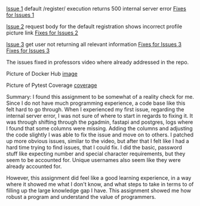 [Issue 1](https://github.com/jcas1/event_manager_hw10/issues/3) default /register/ execution returns 500 internal server error 
[Fixes for Issues 1](https://github.com/jcas1/event_manager_hw10/pull/5/commits/dea7475afa84812a7aae90818c14a472d066188b)

[Issue 2](https://github.com/jcas1/event_manager_hw10/issues/4) request body for the default registration shows incorrect profile picture link
[Fixes for Issues 2](https://github.com/jcas1/event_manager_hw10/pull/6/commits/488f3c4c7d1434f0187dd109a2f8fe135df3851f)

[Issue 3](https://github.com/jcas1/event_manager_hw10/issues/7) get user not returning all relevant information
[Fixes for Issues 3](https://github.com/jcas1/event_manager_hw10/pull/10/commits/c0053e6f174a8b250b303a43e556a4669001a655)
[Fixes for Issues 3](https://github.com/jcas1/event_manager_hw10/pull/10/commits/645c64f8bb9b39d25ad8a5229d2d1e8913b76332)

The issues fixed in professors video where already addressed in the repo. 

Picture of Docker Hub
[image](<images/docker image hw10.png>)

Picture of Pytest Coverage
[coverage](<images/pytest coverage hw10.PNG>)

Summary:
I found this assignment to be somewhat of a reality check for me. Since I do not have much programming experience, a code base like this felt hard to go through. When I experienced my first issue, regarding the internal server error, I was not sure of where to start in regards to fixing it. It was through shifting through the pgadmin, fastapi and postgres, logs where I found that some columns were missing. Adding the columns and adjusting the code slightly I was able to fix the issue and move on to others. I patched up more obvious issues, similar to the video, but after that I felt like I had a hard time trying to find issues, that I could fix. I did the basic, password stuff like expecting number and special character requirements, but they seem to be accounted for. Unique usernames also seem like they were already accounted for. 

However, this assignment did feel like a good learning experience, in a way where it showed me what I don't know, and what steps to take in terms to of filling up the large knowledge gap I have. This assignment showed me how robust a program and understand the value of programmers. 